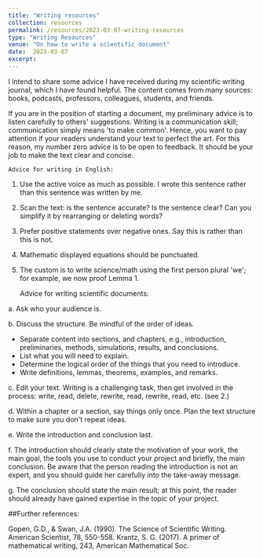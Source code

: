 ```yaml
---
title: "Writing resources"
collection: resources
permalink: /resources/2023-03-07-writing-resources
type: "Writing Resources"
venue: "On how to write a scientific document"
date:  2023-03-07
excerpt: 
---
```



I intend to share some advice I have received during my scientific writing journal, which I have found helpful. 
The content comes from many sources: books, podcasts, professors, colleagues, students, and friends. 

If you are in the position of starting a document, my preliminary advice is to listen carefully to others' suggestions. 
Writing is a communication skill; communication simply means 'to make common'. 
Hence, you want to pay attention if your readers understand your text to perfect the art.
For this reason, my number zero advice is to be open to feedback. 
It should be your job to make the text clear and concise.



    Advice for writing in English: 

1. Use the active voice as much as possible. I wrote this sentence rather than this sentence was written by me.

2. Scan the text: is the sentence accurate? Is the sentence clear? Can you simplify it by rearranging or deleting words? 

3. Prefer positive statements over negative ones. Say this is rather than this is not. 

4. Mathematic displayed equations should be punctuated.

6. The custom is to write science/math using the first person plural 'we'; for example, we now proof Lemma 1.

    Advice for writing scientific documents: 

a. Ask who your audience is. 

b. Discuss the structure. Be mindful of the order of ideas. 
 - Separate content into sections, and chapters, e.g., introduction, preliminaries, methods, simulations, results, and conclusions.
 - List what you will need to explain.
 - Determine the logical order of the things that you need to introduce.
 - Write definitions, lemmas, theorems, examples, and remarks. 

c. Edit your text. Writing is a challenging task, then get involved in the process: write, read, delete, rewrite, read, rewrite, read, etc. (see 2.)

d. Within a chapter or a section, say things only once. Plan the text structure to make sure you don't repeat ideas.

e. Write the introduction and conclusion last.  

f. The introduction should clearly state the motivation of your work, the main goal, the tools you use to conduct your project and briefly, the main conclusion. Be aware that the person reading the introduction is not an expert, and you should guide her carefully into the take-away message. 

g. The conclusion should state the main result; at this point, the reader should already have gained expertise in the topic of your project. 




##Further references: 

Gopen, G.D., & Swan, J.A. (1990). The Science of Scientific Writing. American Scientist, 78, 550-558.
Krantz, S. G. (2017). A primer of mathematical writing, 243, American Mathematical Soc.
